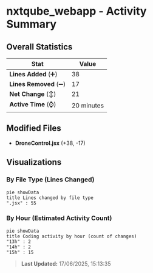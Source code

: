 # nxtqube_webapp - Activity Summary 

## Overall Statistics

| Stat                   | Value                                                             |
| ---------------------- | ----------------------------------------------------------------- |
| **Lines Added** (➕)   | 38                                          |
| **Lines Removed** (➖) | 17                                        |
| **Net Change** (↕)    | 21                |
| **Active Time** (⌚)   | 20 minutes |


## Modified Files
- **DroneControl.jsx** (+38, -17)

## Visualizations

### By File Type (Lines Changed)

```mermaid
pie showData
title Lines changed by file type
".jsx" : 55
```

### By Hour (Estimated Activity Count)

```mermaid
pie showData
title Coding activity by hour (count of changes)
"13h" : 2
"14h" : 2
"15h" : 15
```


> **Last Updated:** 17/06/2025, 15:13:35